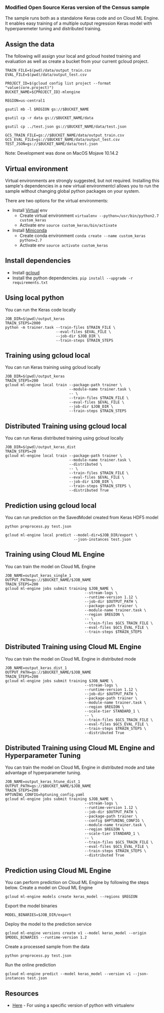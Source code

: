 ### Modified Open Source Keras version of the Census sample

The sample runs both as a standalone Keras code and on Cloud ML Engine. It enables easy training of a multiple output regression Keras model with hyperparemeter tuning and distributed training.

## Assign the data

The following will assign your local and gcloud hosted training and evaluation as well as create a bucket from your current gcloud project.

```
TRAIN_FILE=$(pwd)/data/output_train.csv
EVAL_FILE=$(pwd)/data/output_test.csv

PROJECT_ID=$(gcloud config list project --format "value(core.project)")
BUCKET_NAME=${PROJECT_ID}-mlengine

REGION=us-central1

gsutil mb -l $REGION gs://$BUCKET_NAME

gsutil cp -r data gs://$BUCKET_NAME/data

gsutil cp ../test.json gs://$BUCKET_NAME/data/test.json

GCS_TRAIN_FILE=gs://$BUCKET_NAME/data/output_train.csv
GCS_EVAL_FILE=gs://$BUCKET_NAME/data/output_test.csv
TEST_JSON=gs://$BUCKET_NAME/data/test.json
```

Note: Development was done on MacOS Mojave 10.14.2

## Virtual environment

Virtual environments are strongly suggested, but not required. Installing this
sample's dependencies in a new virtual environmentcl allows you to run the sample
without changing global python packages on your system.

There are two options for the virtual environments:

 * Install [Virtual](https://virtualenv.pypa.io/en/stable/) env
   * Create virtual environment `virtualenv --python=/usr/bin/python2.7 custom_keras`
   * Activate env `source custom_keras/bin/activate`
 * Install [Miniconda](https://conda.io/miniconda.html)
   * Create conda environment `conda create --name custom_keras python=2.7`
   * Activate env `source activate custom_keras`

## Install dependencies

 * Install [gcloud](https://cloud.google.com/sdk/gcloud/)
 * Install the python dependencies. `pip install --upgrade -r requirements.txt`

## Using local python

You can run the Keras code locally

```
JOB_DIR=$(pwd)/output_keras
TRAIN_STEPS=2000
python -m trainer.task --train-files $TRAIN_FILE \
                       --eval-files $EVAL_FILE \
                       --job-dir $JOB_DIR \
                       --train-steps $TRAIN_STEPS
```

## Training using gcloud local

You can run Keras training using gcloud locally

```
JOB_DIR=$(pwd)/output_keras
TRAIN_STEPS=200
gcloud ml-engine local train --package-path trainer \
                             --module-name trainer.task \
                             -- \
                             --train-files $TRAIN_FILE \
                             --eval-files $EVAL_FILE \
                             --job-dir $JOB_DIR \
                             --train-steps $TRAIN_STEPS
```

## Distributed Training using gcloud local

You can run Keras distributed training using gcloud locally

```
JOB_DIR=$(pwd)/output_keras_dist
TRAIN_STEPS=20
gcloud ml-engine local train --package-path trainer \
                             --module-name trainer.task \
                             --distributed \
                             -- \
                             --train-files $TRAIN_FILE \
                             --eval-files $EVAL_FILE \
                             --job-dir $JOB_DIR \
                             --train-steps $TRAIN_STEPS \
                             --distributed True
```

## Prediction using gcloud local

You can run prediction on the SavedModel created from Keras HDF5 model

```
python preprocess.py test.json
```

```
gcloud ml-engine local predict --model-dir=$JOB_DIR/export \
                               --json-instances test.json
```

## Training using Cloud ML Engine

You can train the model on Cloud ML Engine

```
JOB_NAME=output_keras_single_1
OUTPUT_PATH=gs://$BUCKET_NAME/$JOB_NAME
TRAIN_STEPS=200
gcloud ml-engine jobs submit training $JOB_NAME \
                                    --stream-logs \
                                    --runtime-version 1.12 \
                                    --job-dir $OUTPUT_PATH \
                                    --package-path trainer \
                                    --module-name trainer.task \
                                    --region $REGION \
                                    -- \
                                    --train-files $GCS_TRAIN_FILE \
                                    --eval-files $GCS_EVAL_FILE \
                                    --train-steps $TRAIN_STEPS
```

## Distributed Training using Cloud ML Engine

You can train the model on Cloud ML Engine in distributed mode

```
JOB_NAME=output_keras_dist_1
OUTPUT_PATH=gs://$BUCKET_NAME/$JOB_NAME
TRAIN_STEPS=200
gcloud ml-engine jobs submit training $JOB_NAME \
                                    --stream-logs \
                                    --runtime-version 1.12 \
                                    --job-dir $OUTPUT_PATH \
                                    --package-path trainer \
                                    --module-name trainer.task \
                                    --region $REGION \
                                    --scale-tier STANDARD_1 \
                                    -- \
                                    --train-files $GCS_TRAIN_FILE \
                                    --eval-files $GCS_EVAL_FILE \
                                    --train-steps $TRAIN_STEPS \
                                    --distributed True

```

## Distributed Training using Cloud ML Engine and Hyperparameter Tuning

You can train the model on Cloud ML Engine in distributed mode and take advantage of hyperparameter tuning.

```
JOB_NAME=output_keras_htune_dist_1
OUTPUT_PATH=gs://$BUCKET_NAME/$JOB_NAME
TRAIN_STEPS=200
HPTUNING_CONFIG=hptuning_config.yaml
gcloud ml-engine jobs submit training $JOB_NAME \
                                    --stream-logs \
                                    --runtime-version 1.12 \
                                    --job-dir $OUTPUT_PATH \
                                    --package-path trainer \
                                    --config $HPTUNING_CONFIG \
                                    --module-name trainer.task \
                                    --region $REGION \
                                    --scale-tier STANDARD_1 \
                                    -- \
                                    --train-files $GCS_TRAIN_FILE \
                                    --eval-files $GCS_EVAL_FILE \
                                    --train-steps $TRAIN_STEPS \
                                    --distributed True
```

## Prediction using Cloud ML Engine

You can perform prediction on Cloud ML Engine by following the steps below.
Create a model on Cloud ML Engine

```
gcloud ml-engine models create keras_model --regions $REGION
```

Export the model binaries

```
MODEL_BINARIES=$JOB_DIR/export
```

Deploy the model to the prediction service

```
gcloud ml-engine versions create v1 --model keras_model --origin $MODEL_BINARIES --runtime-version 1.2
```

Create a processed sample from the data

```
python preprocess.py test.json

```

Run the online prediction

```
gcloud ml-engine predict --model keras_model --version v1 --json-instances test.json
```

## Resources

* [Here](https://stackoverflow.com/questions/1534210/use-different-python-version-with-virtualenv) - For using a specific version of python with virtualenv